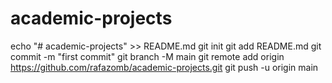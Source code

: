 # academic-projects
echo "# academic-projects" >> README.md
git init
git add README.md
git commit -m "first commit"
git branch -M main
git remote add origin https://github.com/rafazomb/academic-projects.git
git push -u origin main
